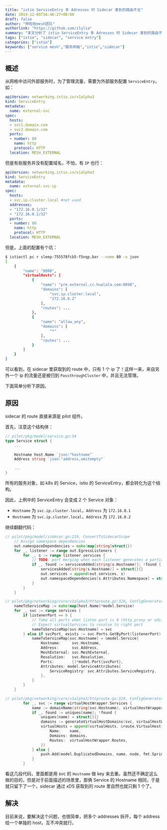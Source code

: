 ```yaml
---
title: "istio ServiceEntry 多 Adresses 时 Sidecar 拿到的路由不全"
date: 2019-12-05T16:46:27+08:00
draft: false
author: "哗啦啦mesh团队"
authorlink: "https://github.com/ilylia"
summary: "本文分析了 istio ServiceEntry 多 Adresses 时 Sidecar 拿到的路由不全的原因。"
tags: ["istio", "sidecar", "service entry"]
categories: ["istio"]
keywords: ["service mesh","服务网格","istio","sidecar"]
---
```


## 概述

从网格中访问外部服务时，为了管理流量，需要为外部服务配置 `ServiceEntry`，如：

```yaml
apiVersion: networking.istio.io/v1alpha3
kind: ServiceEntry
metadata:
  name: external-svc
spec:
  hosts:
  - svc1.domain.com
  - svc2.domain.com
  ports:
  - number: 80
    name: http
    protocol: HTTP
  location: MESH_EXTERNAL
```

但是有些服务并没有配置域名，不怕，有 `IP` 也行：

```yaml
apiVersion: networking.istio.io/v1alpha3
kind: ServiceEntry
metadata:
  name: external-svc-ip
spec:
  hosts:
  - svc.ip.cluster.local #not used
  addresses:
  - "172.16.0.1/32"
  - "172.16.0.2/32"
  ports:
  - number: 80
    name: http
    protocol: HTTP
  location: MESH_EXTERNAL
```

但是，上面的配置有个坑：

```bash
$ istioctl pc r sleep-755578fcb5-f5nqp.bar --name 80 -o json
[
    {
        "name": "8098",
        "virtualHosts": [
            {
                "name": "pre.external.cc.hualala.com:8098",
                "domains": [
                    "svc.ip.cluster.local",
                    "172.16.0.2"
                ],
                "routes": ...
            },
            {
                "name": "allow_any",
                "domains": [
                    "*"
                ],
                "routes": ...
            }
        ]
    }
]
```

可以看到，在 sidecar 里获取到的 route 中，只有 1 个 ip 了！这样一来，来自另外一个 ip 的流量还是被归到 `PassthroughCluster` 中，并且无法管理。

下面简单分析下原因。

<!--more-->

## 原因

sidecar 的 route 直接来源是 pilot 组件。

首先，注意这个结构体：

```go
// pilot/pkg/model/service.go:54
type Service struct {
    ...

    Hostname host.Name `json:"hostname"`
    Address string `json:"address,omitempty"`

    ...
}
```

所有的服务对象，如 k8s 的 Service，istio 的 ServiceEntry，都会转化为这个结构。

因此，上例中的 ServiceEntry 会变成 2 个 Service 对象：

- `Hostname` 为 `svc.ip.cluster.local`，`Address` 为 `172.16.0.1`
- `Hostname` 为 `svc.ip.cluster.local`，`Address` 为 `172.16.0.2`

继续翻翻代码：

```go
// pilot/pkg/model/sidecar.go:219, ConvertToSidecarScope
    // Assign namespace dependencies
    out.namespaceDependencies = make(map[string]struct{})
    for _, listener := range out.EgressListeners {
        for _, s := range listener.services {
            // TODO: port merging when each listener generates a partial service
            if _, found := servicesAdded[string(s.Hostname)]; !found {
                servicesAdded[string(s.Hostname)] = struct{}{}
                out.services = append(out.services, s)
                out.namespaceDependencies[s.Attributes.Namespace] = struct{}{}
            }
        }
    }
```

```go
// pilot/pkg/networking/core/v1alpha3/httproute.go:329, ConfigGeneratorImpl.buildSidecarOutboundVirtualHosts
    nameToServiceMap := make(map[host.Name]*model.Service)
    for _, svc := range services {
        if listenerPort == 0 {
            // Take all ports when listen port is 0 (http_proxy or uds)
            // Expect virtualServices to resolve to right port
            nameToServiceMap[svc.Hostname] = svc
        } else if svcPort, exists := svc.Ports.GetByPort(listenerPort); exists {
            nameToServiceMap[svc.Hostname] = &model.Service{
                Hostname:     svc.Hostname,
                Address:      svc.Address,
                MeshExternal: svc.MeshExternal,
                Resolution:   svc.Resolution,
                Ports:        []*model.Port{svcPort},
                Attributes: model.ServiceAttributes{
                    ServiceRegistry: svc.Attributes.ServiceRegistry,
                },
            }
        }
    }

// pilot/pkg/networking/core/v1alpha3/httproute.go:329, ConfigGeneratorImpl.buildSidecarOutboundVirtualHosts
        for _, svc := range virtualHostWrapper.Services {
            name := domainName(string(svc.Hostname), virtualHostWrapper.Port)
            if _, found := uniques[name]; !found {
                uniques[name] = struct{}{}
                domains := generateVirtualHostDomains(svc, virtualHostWrapper.Port, node)
                virtualHosts = append(virtualHosts, &route.VirtualHost{
                    Name:    name,
                    Domains: domains,
                    Routes:  virtualHostWrapper.Routes,
                })
            } else {
                push.Add(model.DuplicatedDomains, name, node, fmt.Sprintf("duplicate domain from virtual service: %s", name))
            }
        }
```

看这几段代码，里面都是用 svc 的 `Hostname` 做 key 来去重。虽然还不确定这么做的目的，但是对于前面描述的场景里，那俩 Service 的 Hostname 相同，于是就只留下了一个，sidecar 通过 xDS 获取到的 route 里自然也就只剩 1 个了。

## 解决

目前来说，要解决这个问题，也很简单，把多个 addresses 拆开，每个 address 给一个单独的 host，互不冲突就行。
